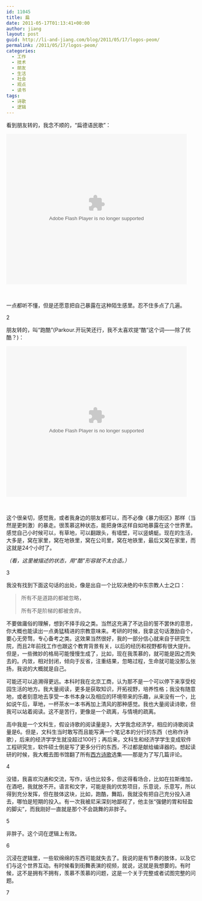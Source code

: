 ```yaml
---
id: 11045
title: 扁
date: 2011-05-17T01:13:41+00:00
author: jiang
layout: post
guid: http://li-and-jiang.com/blog/2011/05/17/logos-peom/
permalink: /2011/05/17/logos-peom/
categories:
  - 工作
  - 技术
  - 朋友
  - 生活
  - 社会
  - 观点
  - 读书
tags:
  - 诗歌
  - 逻辑
---
```

看到朋友转的，我念不顺的，“扁德语民歌”：

<embed src="http://player.youku.com/player.php/sid/XMjE4NTk0Mzky/v.swf" quality="high" width="480" height="400" align="middle" allowScriptAccess="sameDomain" type="application/x-shockwave-flash">
</embed>

&#160;

一点都听不懂，但是还愿意把自己暴露在这种陌生感里。忍不住多点了几遍。

2

朋友转的，叫“跑酷”(Parkour.开玩笑还行，我不太喜欢提“酷”这个词——除了优酷？)：

<embed src="http://player.youku.com/player.php/sid/XMjY1MDI3MDIw/v.swf" quality="high" width="480" height="400" align="middle" allowScriptAccess="sameDomain" type="application/x-shockwave-flash">
</embed>

&#160;

这个很亲切，感觉我，或者我身边的朋友都可以，而不必像《暴力街区》那样（当然是更刺激）的暴走。很羡慕这种状态，能把身体这样自如地暴露在这个世界里。感觉自己小时候可以，有草地，可以翻跟头，有墙壁，可以竖蜻蜓。现在的生活，大多是，窝在家里，窝在地铁里，窝在公司里，窝在地铁里，最后又窝在家里，而这就是24个小时了。

_（看，这里被描述的状态，用“酷”形容就不太合适。）_

3

我没有找到下面这句话的出处，像是出自一个比较决绝的中东宗教人士之口：

> 所有不是道路的都被忽略，
> 
> 所有不是阶梯的都被舍弃。

不要做庸俗的理解，想到不择手段之类。当然这充满了不达目的誓不罢休的意思，你大概也能读出一点勇猛精进的宗教意味来。考研的时候，我拿这句话激励自个，要心无旁骛，专心备考之类。这效果当然很好，我的一部分信心就来自于研究生院，而且2年前找工作也跟这个教育背景有关，以后的经历和视野都有很大提升。但是，一些微妙的格局可能慢慢生成了，比如，现在我羡慕的，就可能是因之而失去的。内敛，相对封闭，倾向于反省，注重结果，忽略过程，生命就可能没那么张扬，我说的大概就是自己。

可能还可以追溯得更远。本科时我在北京工商，认为那不是一个可以停下来享受校园生活的地方。我大量阅读，更多是获取知识，开拓视野，培养性格；我没有随意地，或者刻意地去享受一本书本身以及相应的环境带来的乐趣，从来没有一个，比如说午后，草地，一杯茶水一本书再加上清风的那种感觉。我也大量阅读诗歌，但我可以站着阅读。这不是苦行，更像是一个疏离，与情境的疏离。

高中我是一个文科生，假设诗歌的阅读量是3，大学我念经济学，相应的诗歌阅读量是6。但是，文科生当时敢写而且能写满一个笔记本的分行的东西（也称作诗歌），后来的经济学学生就没超过100行；再后来，文科生和经济学学生变成软件工程研究生，软件硕士倒是写了更多分行的东西，不过都是献给编译器的。想起读研的时候，我大概去图书馆翻了所有<a href="http://li-and-jiang.com/blog/2007/07/03/%E6%95%A3%E8%AE%B0/" target="_blank">西方诗歌</a>选集——那是为了写几篇评论。

4

没错，我喜欢沟通和交流，写作，话也比较多，但这得看场合，比如在拉斯维加，在酒吧，我就放不开。语言和文字，可能是我的优势项目，乐意说，乐意写，所以得到充分发挥，但在肢体这块，比如，跑酷，舞蹈，我就没有把自己充分投入进去，哪怕是短期的投入。有一次我被尼采深刻地鄙视了，他主张“强健的胃和轻盈的脚尖”，而我刚好一直就是那个不会跳舞的非胖子。

5

非胖子。这个词在逻辑上有效。

6

沉浸在逻辑里，一些软绵绵的东西可能就失去了。我说的是有节奏的肢体，以及它们与这个世界互动。有时候看到街舞表演的视频，就说，这就是我想要的。有时候，这不是拥有不拥有，羡慕不羡慕的问题，这是一个关于完整或者试图完整的问题。

7